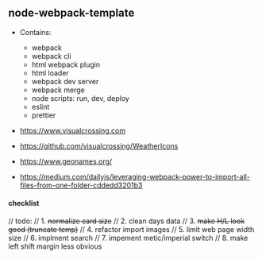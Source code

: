 ## node-webpack-template

- Contains:
  - webpack
  - webpack cli
  - html webpack plugin
  - html loader
  - webpack dev server
  - webpack merge
  - node scripts: run, dev, deploy
  - eslint
  - prettier

- https://www.visualcrossing.com
- https://github.com/visualcrossing/WeatherIcons
- https://www.geonames.org/
- https://medium.com/dailyjs/leveraging-webpack-power-to-import-all-files-from-one-folder-cddedd3201b3

#### checklist
// todo:
// 1. ~~normalize card size~~
// 2. clean days data
// 3. ~~make H/L look good (truncate temp)~~
// 4. refactor import images
// 5. limit web page width size
// 6. implment search
// 7. impement metic/imperial switch
// 8. make left shift margin less obvious